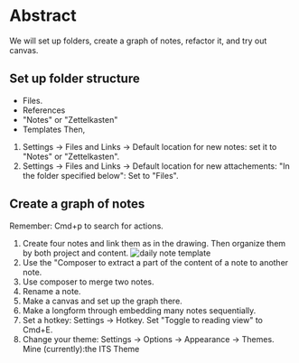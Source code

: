 # Abstract
We will set up folders, create a graph of notes, refactor it, and try out canvas.
## Set up folder structure
- Files.
- References
- "Notes" or "Zettelkasten"
- Templates
Then,
1. Settings -> Files and Links -> Default location for new notes: set it to "Notes" or "Zettelkasten".
2. Settings -> Files and Links -> Default location for new attachements: "In the folder specified below": Set to "Files".
## Create a graph of notes
Remember: Cmd+p to search for actions.
1. Create four notes and link them as in the drawing. Then organize them by both project and content.
![daily note template](https://raw.githubusercontent.com/mscott99/matthewscott-blog/main/files/graph.png)
2. Use the "Composer to extract a part of the content of a note to another note.
3. Use composer to merge two notes.
4. Rename a note.
5. Make a canvas and set up the graph there.
6. Make a longform through embedding many notes sequentially.
7. Set a hotkey: Settings -> Hotkey. Set "Toggle to reading view" to Cmd+E.
8. Change your theme: Settings -> Options -> Appearance -> Themes. Mine (currently):the ITS Theme